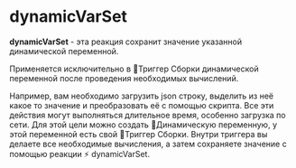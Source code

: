 # dynamicVarSet

**dynamicVarSet** - эта реакция сохранит значение указанной динамической переменной.

Применяется исключительно в 🔗Триггер Сборки динамической переменной после проведения необходимых вычислений.

Например, вам необходимо загрузить json строку, выделить из неё какое то значение и преобразовать её с помощью скрипта. 
Все эти действия могут выполняться длительное время, особенно загрузка по сети. Для этой цели можно создать 💼Динамическую переменную, 
у этой переменной есть свой 🔗Триггер Сборки. Внутри триггера вы делаете все необходимые вычисления, а затем сохраняете значение с 
помощью реакции ⚡ dynamicVarSet.





